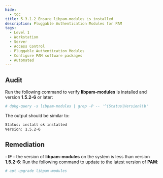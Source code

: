 ```yaml
---
hide:
  - toc
title: 5.3.1.2 Ensure libpam-modules is installed
description: Pluggable Authentication Modules for PAM
tags:
  - Level 1
  - Workstation
  - Server
  - Access Control
  - Pluggable Authentication Modules
  - Configure PAM software packages
  - Automated
---
```


## Audit
Run the following command to verify **libpam-modules** is installed and version **1.5.2-6** or later:
```bash
# dpkg-query -s libpam-modules | grep -P -- '^(Status|Version)\b'
```

The output should be similar to:
```bash
Status: install ok installed
Version: 1.5.2-6
```

## Remediation
**- IF -** the version of **libpam-modules** on the system is less than version **1.5.2-6**:
Run the following command to update to the latest version of **PAM**:
```bash
# apt upgrade libpam-modules
```
